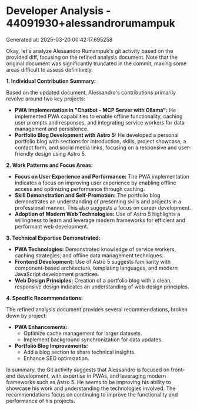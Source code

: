 # Developer Analysis - 44091930+alessandrorumampuk
Generated at: 2025-03-20 00:42:17.695258

Okay, let's analyze Alessandro Rumampuk's git activity based on the provided diff, focusing on the refined analysis document. Note that the original document was significantly truncated in the commit, making some areas difficult to assess definitively.

**1. Individual Contribution Summary:**

Based on the updated document, Alessandro's contributions primarily revolve around two key projects:

*   **PWA Implementation in "Chatbot - MCP Server with Ollama":** He implemented PWA capabilities to enable offline functionality, caching user prompts and responses, and integrating service workers for data management and persistence.
*   **Portfolio Blog Development with Astro 5:** He developed a personal portfolio blog with sections for introduction, skills, project showcase, a contact form, and social media links, focusing on a responsive and user-friendly design using Astro 5.

**2. Work Patterns and Focus Areas:**

*   **Focus on User Experience and Performance:** The PWA implementation indicates a focus on improving user experience by enabling offline access and optimizing performance through caching.
*   **Skill Demonstration and Self-Promotion:** The portfolio blog demonstrates an understanding of presenting skills and projects in a professional manner.  This also suggests a focus on career development.
*   **Adoption of Modern Web Technologies:** Use of Astro 5 highlights a willingness to learn and leverage modern frameworks for efficient and performant web development.

**3. Technical Expertise Demonstrated:**

*   **PWA Technologies:** Demonstrated knowledge of service workers, caching strategies, and offline data management techniques.
*   **Frontend Development:** Use of Astro 5 suggests familiarity with component-based architecture, templating languages, and modern JavaScript development practices.
*   **Web Design Principles:** Creation of a portfolio blog with a clean, responsive design indicates an understanding of web design principles.

**4. Specific Recommendations:**

The refined analysis document provides several recommendations, broken down by project:

*   **PWA Enhancements:**
    *   Optimize cache management for larger datasets.
    *   Implement background synchronization for data updates.
*   **Portfolio Blog Improvements:**
    *   Add a blog section to share technical insights.
    *   Enhance SEO optimization.

In summary, the Git activity suggests that Alessandro is focused on front-end development, with expertise in PWAs, and leveraging modern frameworks such as Astro 5. He seems to be improving his ability to showcase his work and understanding the technologies involved. The recommendations focus on continuing to improve the functionality and performance of his projects.
